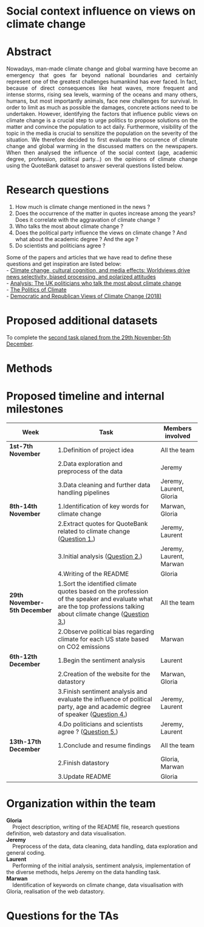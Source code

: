 # **Social context influence on views on climate change**
# Abstract
<p align= "justify"> Nowadays, man-made climate change and global warming have become an emergency that goes far beyond national boundaries and certainly represent one of the greatest challenges humankind has ever faced. In fact, because of direct consequences like heat waves, more frequent and intense storms, rising sea levels, warming of the oceans and many others, humans, but most importantly animals, face new challenges for survival. In order to limit as much as possible the damages, concrete actions need to be undertaken. However, identifying the factors that influence public views on climate change is a crucial step to urge politics to propose solutions on the matter and convince the population to act daily. Furthermore, visibility of the topic in the media is crucial to sensitize the population on the severity of the situation. We therefore decided to first evaluate the occurence of climate change and global warming in the discussed matters on the newspapers. When then analysed the influence of the social context (age, academic degree, profession, political party…) on the opinions of climate change using the QuoteBank dataset to answer several questions listed below.</p>

# Research questions
1.	How much is climate change mentioned in the news ?
2.	Does the occurrence of the matter in quotes increase among the years? Does it correlate with the aggravation of climate change ?
3.	Who talks the most about climate change ?
4.	Does the political party influence the views on climate change ? And what about the academic degree ? And the age ?
5.	Do scientists and politicians agree ?

Some of the papers and articles that we have read to define these questions and get inspiration are listed below:<br />
    - [Climate change, cultural cognition, and media effects: Worldviews drive news selectivity, biased processing, and polarized attitudes](https://doi.org/10.1177%2F0963662518801170)<br />
    - [Analysis: The UK politicians who talk the most about climate change](https://www.carbonbrief.org/analysis-the-uk-politicians-who-talk-the-most-about-climate-change)<br />
    - [The Politics of Climate](https://www.pewresearch.org/internet/wp-content/uploads/sites/9/2016/10/PS_2016.10.04_Politics-of-Climate_FINAL.pdf)<br />
    - [Democratic and Republican Views of Climate Change (2018)](https://climatecommunication.yale.edu/visualizations-data/partisan-maps-2018/)<br />

# Proposed additional datasets
To complete the [second task planed from the 29th November-5th December](#proposed-timeline-and-internal-milestones).

# Methods

# Proposed timeline and internal milestones
|**Week**|**Task**|**Members involved**|
|----|----|----------------|
|**1st-7th November**|1.Definition of project idea|All the team|
|   |2.Data exploration and preprocess of the data|Jeremy|
| |3.Data cleaning and further data handling pipelines|Jeremy, Laurent, Gloria|
|**8th-14th November**|1.Identification of key words for climate change|Marwan, Gloria|
| |2.Extract quotes for QuoteBank related to climate change ([Question 1.](#research-questions))|Jeremy, Laurent|
| |3.Initial analysis ([Question 2.](#research-questions))|Jeremy, Laurent, Marwan|
| |4.Writing of the README|Gloria|
|**29th November-5th December**|1.Sort the identified climate quotes based on the profession of the speaker and evaluate what are the top professions talking about climate change ([Question 3.](#research-questions))|All the team|
| |2.Observe political bias regarding climate for each US state based on CO2 emissions|Marwan|
|**6th-12th December**|1.Begin the sentiment analysis|Laurent|
| |2.Creation of the website for the datastory|Marwan, Gloria|
| |3.Finish sentiment analysis and evaluate the influence of political party, age and academic degree of speaker ([Question 4.](#research-questions))|Jeremy, Laurent|
| |4.Do politicians and scientists agree ? ([Question 5.](#research-questions))|Jeremy, Laurent|
|**13th-17th December**|1.Conclude and resume findings|All the team|
| |2.Finish datastory|Gloria, Marwan|
| |3.Update README|Gloria|


# Organization within the team
**Gloria**<br />
    Project description, writing of the README file, research questions definition, web datastory and data visualisation.<br />
**Jeremy**<br /> 
    Preprocess of the data, data cleaning, data handling, data exploration and general coding.<br />
**Laurent**<br />
    Performing of the initial analysis, sentiment analysis, implementation of the diverse methods, helps Jeremy on the data handling task.<br />
**Marwan**<br />
    Identification of keywords on climate change, data visualisation with Gloria, realisation of the web datastory.<br />


# Questions for the TAs
